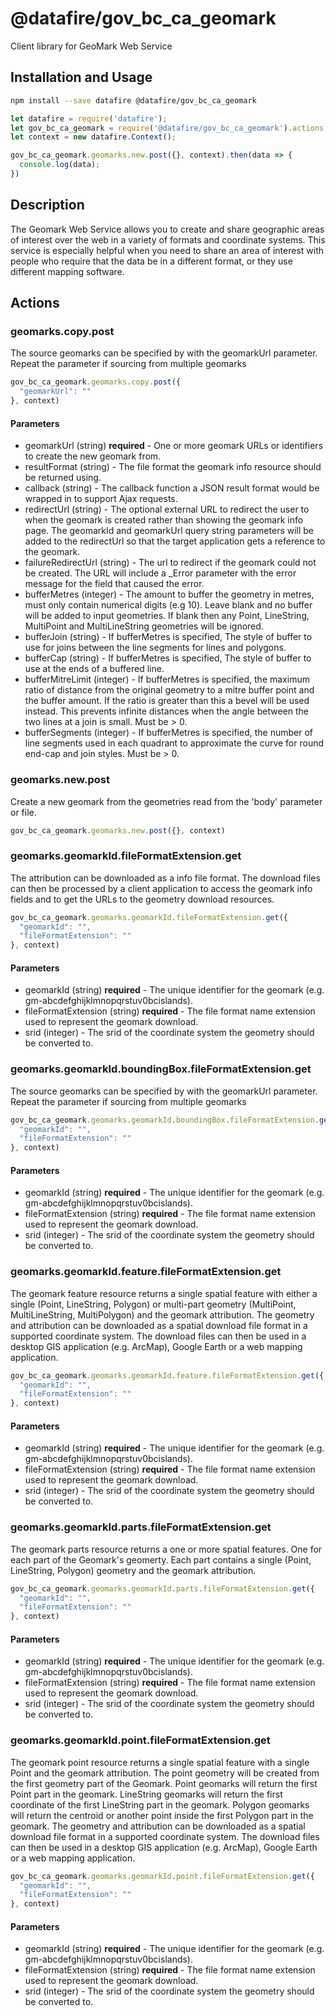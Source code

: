 # @datafire/gov_bc_ca_geomark

Client library for GeoMark Web Service

## Installation and Usage
```bash
npm install --save datafire @datafire/gov_bc_ca_geomark
```

```js
let datafire = require('datafire');
let gov_bc_ca_geomark = require('@datafire/gov_bc_ca_geomark').actions;
let context = new datafire.Context();

gov_bc_ca_geomark.geomarks.new.post({}, context).then(data => {
  console.log(data);
})
```

## Description
The Geomark Web Service allows you to create and share geographic areas of interest over the web in a variety of formats and coordinate systems. This service is especially helpful when you need to share an area of interest with people who require that the data be in a different format, or they use different mapping software.

## Actions
### geomarks.copy.post
The source geomarks can be specified by with the geomarkUrl parameter.  Repeat the parameter if sourcing from multiple geomarks


```js
gov_bc_ca_geomark.geomarks.copy.post({
  "geomarkUrl": ""
}, context)
```

#### Parameters
* geomarkUrl (string) **required** - One or more geomark URLs or identifiers to create the new geomark from.
* resultFormat (string) - The file format the geomark info resource should be returned using.
* callback (string) - The callback function a JSON result format would be wrapped in to support Ajax requests.
* redirectUrl (string) - The optional external URL to redirect the user to when the geomark is created rather than showing the geomark info page. The geomarkId and geomarkUrl query string parameters will be added to the redirectUrl so that the target application gets a reference to the geomark.
* failureRedirectUrl (string) - The url to redirect if the geomark could not be created. The URL will include a <fieldName>_Error parameter with the error message for the field that caused the error.
* bufferMetres (integer) - The amount to buffer the geometry in metres, must only contain numerical digits (e.g 10). Leave blank and no buffer will be added to input geometries. If blank then any Point, LineString, MultiPoint and MultiLineString geometries will be ignored.
* bufferJoin (string) - If bufferMetres is specified, The style of buffer to use for joins between the line segments for lines and polygons.
* bufferCap (string) - If bufferMetres is specified, The style of buffer to use at the ends of a buffered line.
* bufferMitreLimit (integer) - If bufferMetres is specified, the maximum ratio of distance from the original geometry to a mitre buffer point and the buffer amount. If the ratio is greater than this a bevel will be used instead. This prevents infinite distances when the angle between the two lines at a join is small. Must be > 0.
* bufferSegments (integer) - If bufferMetres is specified, the number of line segments used in each quadrant to approximate the curve for round end-cap and join styles. Must be > 0.

### geomarks.new.post
Create a new geomark from the geometries read from the 'body' parameter or file.


```js
gov_bc_ca_geomark.geomarks.new.post({}, context)
```


### geomarks.geomarkId.fileFormatExtension.get
The attribution can be downloaded as a info file format. The download files can then be processed by a client application to access the geomark info fields and to get the URLs to the geometry download resources.


```js
gov_bc_ca_geomark.geomarks.geomarkId.fileFormatExtension.get({
  "geomarkId": "",
  "fileFormatExtension": ""
}, context)
```

#### Parameters
* geomarkId (string) **required** - The unique identifier for the geomark (e.g. gm-abcdefghijklmnopqrstuv0bcislands).
* fileFormatExtension (string) **required** - The file format name extension used to represent the geomark download.
* srid (integer) - The srid of the coordinate system the geometry should be converted to.

### geomarks.geomarkId.boundingBox.fileFormatExtension.get
The source geomarks can be specified by with the geomarkUrl parameter.  Repeat the parameter if sourcing from multiple geomarks


```js
gov_bc_ca_geomark.geomarks.geomarkId.boundingBox.fileFormatExtension.get({
  "geomarkId": "",
  "fileFormatExtension": ""
}, context)
```

#### Parameters
* geomarkId (string) **required** - The unique identifier for the geomark (e.g. gm-abcdefghijklmnopqrstuv0bcislands).
* fileFormatExtension (string) **required** - The file format name extension used to represent the geomark download.
* srid (integer) - The srid of the coordinate system the geometry should be converted to.

### geomarks.geomarkId.feature.fileFormatExtension.get
The geomark feature resource returns a single spatial feature with either a single (Point, LineString, Polygon) or multi-part geometry (MultiPoint, MultiLineString, MultiPolygon) and the geomark attribution.  The geometry and attribution can be downloaded as a spatial download file format in a supported coordinate system. The download files can then be used in a desktop GIS application (e.g. ArcMap), Google Earth or a web mapping application.


```js
gov_bc_ca_geomark.geomarks.geomarkId.feature.fileFormatExtension.get({
  "geomarkId": "",
  "fileFormatExtension": ""
}, context)
```

#### Parameters
* geomarkId (string) **required** - The unique identifier for the geomark (e.g. gm-abcdefghijklmnopqrstuv0bcislands).
* fileFormatExtension (string) **required** - The file format name extension used to represent the geomark download.
* srid (integer) - The srid of the coordinate system the geometry should be converted to.

### geomarks.geomarkId.parts.fileFormatExtension.get
The geomark parts resource returns a one or more spatial features. One for each part of the Geomark's geomerty. Each part contains a single (Point, LineString, Polygon) geometry and the geomark attribution.


```js
gov_bc_ca_geomark.geomarks.geomarkId.parts.fileFormatExtension.get({
  "geomarkId": "",
  "fileFormatExtension": ""
}, context)
```

#### Parameters
* geomarkId (string) **required** - The unique identifier for the geomark (e.g. gm-abcdefghijklmnopqrstuv0bcislands).
* fileFormatExtension (string) **required** - The file format name extension used to represent the geomark download.
* srid (integer) - The srid of the coordinate system the geometry should be converted to.

### geomarks.geomarkId.point.fileFormatExtension.get
The geomark point resource returns a single spatial feature with a single Point and the geomark attribution.  The point geometry will be created from the first geometry part of the Geomark. Point geomarks will return the first Point part in the geomark.  LineString geomarks will return the first coordinate of the first LineString part in the geomark. Polygon geomarks will return the centroid or another point inside the first Polygon part in the geomark. The geometry and attribution can be downloaded as a spatial download file format in a supported coordinate system. The download files can then be used in a desktop GIS application (e.g. ArcMap), Google Earth or a web mapping application.


```js
gov_bc_ca_geomark.geomarks.geomarkId.point.fileFormatExtension.get({
  "geomarkId": "",
  "fileFormatExtension": ""
}, context)
```

#### Parameters
* geomarkId (string) **required** - The unique identifier for the geomark (e.g. gm-abcdefghijklmnopqrstuv0bcislands).
* fileFormatExtension (string) **required** - The file format name extension used to represent the geomark download.
* srid (integer) - The srid of the coordinate system the geometry should be converted to.

